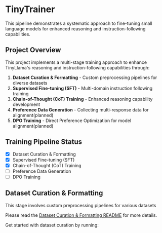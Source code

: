 # TinyTrainer

This pipeline demonstrates a systematic approach to fine-tuning small language models for enhanced reasoning and instruction-following capabilities.

## Project Overview

This project implements a multi-stage training approach to enhance TinyLlama's reasoning and instruction-following capabilities through:

1. **Dataset Curation & Formatting** - Custom preprocessing pipelines for diverse datasets
2. **Supervised Fine-tuning (SFT)** - Multi-domain instruction following training
3. **Chain-of-Thought (CoT) Training** - Enhanced reasoning capability development
4. **Preference Data Generation** - Collecting multi-response data for alignment(planned)
4. **DPO Training** - Direct Preference Optimization for model alignment(planned)

## Training Pipeline Status

- [x] Dataset Curation & Formatting
- [x] Supervised Fine-tuning (SFT)
- [x] Chain-of-Thought (CoT) Training
- [ ] Preference Data Generation
- [ ] DPO Training

## Dataset Curation & Formatting
This stage involves custom preprocessing pipelines for various datasets

Please read the [Dataset Curation & Formatting README](./preprocess/README.md) for more details.

Get started with dataset curation by running:

